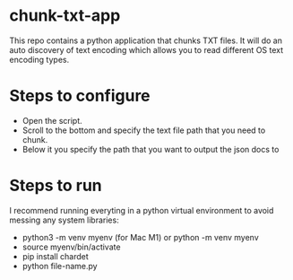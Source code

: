 # chunk-txt-app
This repo contains a python application that chunks TXT files. It will do an auto discovery of text encoding which allows you to read different OS text encoding types.

# Steps to configure
- Open the script.
- Scroll to the bottom and specify the text file path that you need to chunk.
- Below it you specify the path that you want to output the json docs to

# Steps to run
I recommend running everyting in a python virtual environment to avoid messing any system libraries: 
- python3 -m venv myenv (for Mac M1) or python -m venv myenv
- source myenv/bin/activate
- pip install chardet
- python file-name.py
